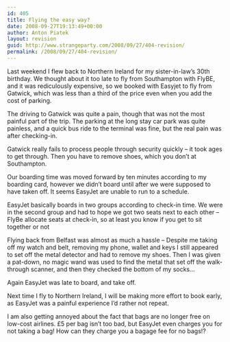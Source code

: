```yaml
---
id: 405
title: Flying the easy way?
date: 2008-09-27T19:13:49+00:00
author: Anton Piatek
layout: revision
guid: http://www.strangeparty.com/2008/09/27/404-revision/
permalink: /2008/09/27/404-revision/
---
```

Last weekend I flew back to Northern Ireland for my sister-in-law&#8217;s 30th birthday. We thought about it too late to fly from Southampton with FlyBE, and it was rediculously expensive, so we booked with Easyjet to fly from Gatwick, which was less than a third of the price even when you add the cost of parking.

The driving to Gatwick was quite a pain, though that was not the most painful part of the trip. The parking at the long stay car park was quite painless, and a quick bus ride to the terminal was fine, but the real pain was after checking-in.

Gatwick really fails to process people through security quickly &#8211; it took ages to get through. Then you have to remove shoes, which you don&#8217;t at Southampton.

Our boarding time was moved forward by ten minutes according to my boarding card, however we didn&#8217;t board until after we were supposed to have taken off. It seems EasyJet are unable to run to a schedule.

EasyJet basically boards in two groups according to check-in time. We were in the second group and had to hope we got two seats next to each other &#8211; FlyBe allocate seats at check-in, so at least you know if you get to sit together or not

Flying back from Belfast was almost as much a hassle &#8211; Despite me taking off my watch and belt, removing my phone, wallet and keys I still appeared to set off the metal detector and had to remove my shoes. Then I was given a pat-down, no magic wand was used to find the metal that set off the walk-through scanner, and then they checked the bottom of my socks&#8230;

Again EasyJet was late to board, and take off.

Next time I fly to Northern Ireland, I will be making more effort to book early, as EasyJet was a painful experience I&#8217;d rather not repeat.

I am also getting annoyed about the fact that bags are no longer free on low-cost airlines. £5 per bag isn&#8217;t too bad, but EasyJet even charges you for not taking a bag! How can they charge you a bagage fee for no bags!?